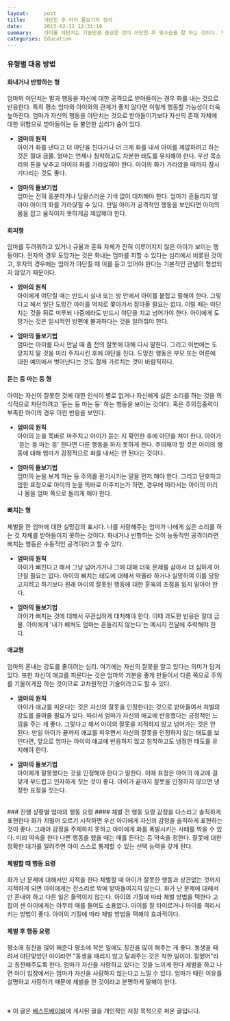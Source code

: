 ```yaml
---
layout:     post
title:      야단친 후 아이 돌보기의 정석
date:       2013-02-12 12:31:19
summary:    아이를 야단치는 기술만큼 중요한 것이 야단친 후 뒷수습을 잘 하는 것이다. 체벌의 목적은 달성하면서 아이의 반응에 따라 현명하게 대처하는 법을 소개한다.
categories: Education
---
```


### 유형별 대응 방법
#### 화내거나 반항하는 형
엄마의 야단치는 말과 행동을 자신에 대한 공격으로 받아들이는 경우 화를 내는 것으로 반응한다. 특히 평소 엄마와 아이와의 관계가 좋지 않다면 이렇게 행동할 가능성이 더욱 높아진다. 엄마가 자신의 행동을 야단치는 것으로 받아들이기보다 자신의 존재 자체에 대한 위협으로 받아들이는 등 불안한 심리가 숨어 있다.

* **엄마의 원칙**        
아이가 화를 낸다고 더 야단을 친다거나 더 크게 화를 내서 아이를 제압하려고 하는 것은 절대 금물. 엄마는 언제나 침착하고도 차분한 태도를 유지해야 한다. 우선 목소리의 톤을 낮추고 아이의 화를 가라앉혀야 한다. 아이의 화가 가라앉을 때까지 잠시 기다리는 것도 좋다.

* **엄마의 돌보기법**         
엄마는 전혀 흥분하거나 당황스러운 기색 없이 대처해야 한다. 엄마가 흔들리지 않아야 아이의 화를 가라앉힐 수 있다. 만일 아이가 공격적인 행동을 보인다면 아이의 몸을 잡고 움직이지 못하게끔 제압해야 한다.


#### 회피형
엄마를 두려워하고 있거나 규율과 훈육 자체가 전혀 이루어지지 않은 아이가 보이는 행동이다. 전자의 경우 도망가는 것은 화내는 엄마를 피할 수 있다는 심리에서 비롯된 것이고, 후자의 경우에는 엄마가 야단칠 때 이를 듣고 있어야 한다는 기본적인 관념이 형성되지 않았기 때문이다.

* **엄마의 원칙**         
아이에게 야단칠 때는 반드시 실내 또는 방 안에서 아이를 붙잡고 말해야 한다. 그렇다고 해서 일단 도망간 아이를 억지로 쫓아가서 잡아올 필요는 없다. 이럴 때는 야단치는 것을 뒤로 미루되 나중에라도 반드시 야단을 치고 넘어가야 한다. 아이에게 도망가는 것은 일시적인 방편에 불과하다는 것을 알려줘야 한다.

* **엄마의 돌보기법**        
엄마는 아이를 다시 만날 때 좀 전의 잘못에 대해 다시 말한다. 그리고 이번에는 도망치지 말 것을 미리 주지시킨 후에 야단을 친다. 도망친 행동은 부모 또는 어른에 대한 예의에서 벗어난다는 것도 함께 가르치는 것이 바람직하다.


#### 듣는 둥 마는 둥 형
아이는 자신이 잘못한 것에 대한 인식이 별로 없거나 자신에게 싫은 소리를 하는 것을 의식적으로 차단하려고 '듣는 둥 마는 둥' 하는 행동을 보이는 것이다. 혹은 주의집중력이 부족한 아이의 경우 이런 반응을 보인다.

* **엄마의 원칙**       
아이의 눈을 똑바로 마주치고 아이가 듣는 지 확인한 후에 야단을 쳐야 한다. 아이가 '듣는 둥 마는 둥' 한다면 다른 행동을 하지 못하게 한다. 주의해야 할 것은 아이의 행동에 대해 엄마가 감정적으로 화를 내서는 안 된다는 것이다.

* **엄마의 돌보기법**       
엄마의 눈을 보게 하는 등 주의를 환기시키는 말을 먼저 해야 한다. 그리고 단호하고 엄한 표정으로 아이의 눈을 똑바로 마주치는가 하면, 경우에 따라서는 아이의 머리나 몸을 엄마 쪽으로 돌리게 해야 한다.


#### 삐치는 형
체벌을 한 엄마에 대한 실망감의 표시다. 나를 사랑해주는 엄마가 나에게 싫은 소리를 하는 것 자체를 받아들이지 못하는 것이다. 화내거나 반항하는 것이 능동적인 공격이라면 삐치는 행동은 수동적인 공격이라고 할 수 있다.

* **엄마의 원칙**        
아이가 삐친다고 해서 그냥 넘어가거나 그에 대해 더욱 문제를 삼아서 더 심하게 야단칠 필요는 없다. 아이의 삐치는 태도에 대해서 약올라 하거나 실망하여 이를 당장 고치려고 하기보다 원래 아이의 잘못된 행동에 대한 훈육의 초점을 잃지 말아야 한다.

* **엄마의 돌보기법**       
아이가 삐치는 것에 대해서 무관심하게 대처해야 한다. 이때 과도한 반응은 절대 금물. 아이에게 '내가 삐쳐도 엄마는 흔들리지 않는다'는 메시지 전달에 주력해야 한다.


#### 애교형
엄마의 혼내는 강도를 줄이려는 심리. 여기에는 자신의 잘못을 알고 있다는 의미가 담겨 있다. 또한 자신이 애교를 피운다는 것은 엄마의 기분을 좋게 만들어서 다른 쪽으로 주의를 기울이게끔 하는 것이므로 고차원적인 기술이라고도 할 수 있다.

* **엄마의 원칙**          
아이가 애교를 피운다는 것은 자신의 잘못을 인정한다는 것으로 받아들여서 처벌의 강도를 줄여줄 필요가 있다. 따라서 엄마가 자신의 애교에 반응했다는 긍정적인 느낌을 주는 게 좋다. 그렇다고 해서 아이의 잘못을 지적하지 않고 넘어가는 것은 안 된다. 만일 아이가 끝까지 애교를 피우면서 자신의 잘못을 인정하지 않는 태도를 보인다면, 앞으로 엄마는 아이의 애교에 반응하지 않고 침착하고도 냉정한 태도를 유지해야 한다.

* **엄마의 돌보기법**         
아이에게 잘못했다는 것을 인정해야 한다고 말한다. 이때 표정은 아이의 애교에 걸맞게 부드럽고 인자하게 짓는 것이 좋다. 아이가 끝까지 잘못을 인정하지 않으면 냉정한 표정을 짓는다.

<br />
### 진행 상황별 엄마의 행동 요령
#### 체벌 전 행동 요령
감정을 다스리고 솔직하게 표현한다 화가 치밀어 오르기 시작하면 우선 아이에게 자신의 감정을 솔직하게 표현하는 것이 좋다. 그래야 감정을 주체하지 못하고 아이에게 화를 폭발시키는 사태를 막을 수 있다. 미리 약속을 한다 나쁜 행동을 했을 때는 매를 든다는 등 약속을 정한다. 잘못에 대한 정확한 대가를 알려주면 아이 스스로 통제할 수 있는 선택 능력을 갖게 된다.

#### 체벌할 때 행동 요령
화가 난 문제에 대해서만 지적을 한다 체벌할 때 아이가 잘못한 행동과 상관없는 것까지 지적하게 되면 아이에게는 잔소리로 밖에 받아들여지지 않는다. 화가 난 문제에 대해서만 혼내야 하고 다른 일은 들먹이지 않는다. 아이의 기질에 따라 체벌 방법을 택한다 고집이 센 아이에게는 아무리 매를 들어도 소용없다. 아이를 잘 타이르거나 아이를 격리시키는 방법이 좋다. 아이의 기질에 따라 체벌 방법을 택해야 효과적이다.

#### 체벌 후 행동 요령
평소에 칭찬을 많이 해준다 평소에 작은 일에도 칭찬을 많이 해주는 게 좋다. 동생을 때려서 야단맞았던 아이라면 "동생을 때리지 않고 달래주는 것은 착한 일이야. 잘했어"라고 칭찬해주도록 한다. 엄마가 자신을 사랑하고 있다는 것을 느끼게 한다 체벌을 하고 나면 아이 입장에서는 엄마가 자신을 사랑하지 않는다고 느낄 수 있다. 엄마가 때린 이유를 설명하고 사랑하기 때문에 체벌을 한 것이라고 분명하게 말해야 한다.


<br /><br />
※ 이 글은 [베스트베이비](http://www.ibestbaby.co.kr)에 게시된 글을 개인적인 저장 목적으로 퍼온 글입니다.